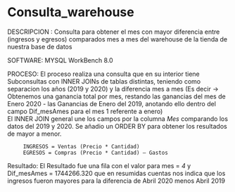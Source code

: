 # Consulta_warehouse

DESCRIPCION : Consulta para obtener el mes con mayor diferencia entre (ingresos y egresos) comparados mes a mes del warehouse de la tienda de nuestra base de datos

SOFTWARE: MYSQL WorkBench 8.0

PROCESO: El proceso realiza una consulta que en su interior tiene Subconsultas con INNER JOINs de tablas distintas, teniendo como separacion los años (2019 y 2020) 
         y la diferencia mes a mes (Es decir -> Obtenemos una ganancia total por mes, restando las ganancias del mes de Enero 2020 - las Ganancias de Enero del 2019, 
         anotando ello dentro del campo Dif_mesAmes para el mes 1 referente a enero)         
         El INNER JOIN general une los campos por la columna *Mes* comparando los datos del 2019 y 2020.
         Se añadio un ORDER BY para obtener los resultados de mayor a menor. 
         
         INGRESOS = Ventas (Precio * Cantidad)
         EGRESOS = Compras (Precio * Cantidad) – Gastos
         
Resultado: El Resultado fue una fila con el valor para mes = *4* y Dif_mesAmes = 1744266.320 que en resumidas cuentas nos indica que los ingresos fueron mayores para
           la diferencia de Abril 2020 menos Abril 2019


